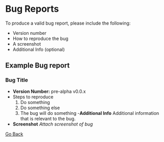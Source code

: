 Bug Reports
=============
To produce a valid bug report, please include the following:

- Version number
- How to reproduce the bug
- A screenshot
- Additional Info (optional)

## Example Bug report
### Bug Title
- **Version Number:** pre-alpha v0.0.x
- Steps to reproduce
  1. Do something
  2. Do something else
  3. The bug will do something
-**Additional Info**
  Additional information that is relevant to the bug.
- **Screenshot**
*Attach screenshot of bug*


<a href="README.md">Go Back</a>
